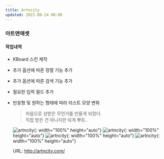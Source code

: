 ```yaml
---
title: Artncity
updated: 2021-08-24 00:00
---
```


### 아트앤애셋
  
#### 작업내역
- KBoard 스킨 제작
- 추가 옵션에 따른 정렬 기능 추가
- 추가 옵션에 따른 검색 기능 추가
- 필요한 입력 필드 추가
- 반응형 및 원하는 형태에 따라 리스트 모양 변화
  
	>처음으로 상받은 무언가를 만들게 되었다.  
	>직접 받은 건 아니지만 되게 뿌듯..
 
	![artncity](https://github.com/project0210/project0210.github.io/blob/master/_posts/images/artncity/001.png?raw=true){: width="100%" height="auto"}
	![artncity](https://github.com/project0210/project0210.github.io/blob/master/_posts/images/artncity/002.png?raw=true){: width="100%" height="auto"}
	![artncity](https://github.com/project0210/project0210.github.io/blob/master/_posts/images/artncity/003.png?raw=true){: width="100%" height="auto"}
	![artncity](https://github.com/project0210/project0210.github.io/blob/master/_posts/images/artncity/004.jpg?raw=true){: width="100%" height="auto"}
  
	URL: http://artncity.com/
